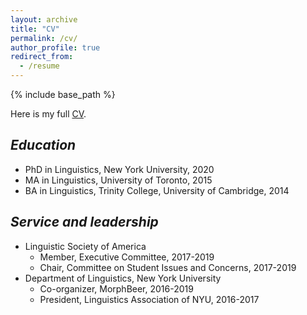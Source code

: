 ```yaml
---
layout: archive
title: "CV"
permalink: /cv/
author_profile: true
redirect_from:
  - /resume
---
```


{% include base_path %}

Here is my full [CV](/files/Nie_CV.pdf).

***Education***
-----

* PhD in Linguistics, New York University, 2020
* MA in Linguistics, University of Toronto, 2015
* BA in Linguistics, Trinity College, University of Cambridge, 2014

***Service and leadership***
-----
* Linguistic Society of America
	* Member, Executive Committee, 2017-2019
	* Chair, Committee on Student Issues and Concerns, 2017-2019
* Department of Linguistics, New York University
	* Co-organizer, MorphBeer, 2016-2019
	* President, Linguistics Association of NYU, 2016-2017

